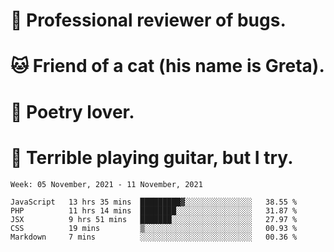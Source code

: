 # 🐛 Professional reviewer of bugs.
# 🐱 Friend of a cat (his name is Greta).
# 📜 Poetry lover.
# 🎸 Terrible playing guitar, but I try.

<!--START_SECTION:waka-->
```text
Week: 05 November, 2021 - 11 November, 2021

JavaScript   13 hrs 35 mins  █████████▓░░░░░░░░░░░░░░░   38.55 % 
PHP          11 hrs 14 mins  ████████░░░░░░░░░░░░░░░░░   31.87 % 
JSX          9 hrs 51 mins   ███████░░░░░░░░░░░░░░░░░░   27.97 % 
CSS          19 mins         ▒░░░░░░░░░░░░░░░░░░░░░░░░   00.93 % 
Markdown     7 mins          ░░░░░░░░░░░░░░░░░░░░░░░░░   00.36 % 
```
<!--END_SECTION:waka-->
